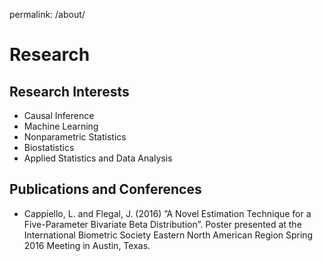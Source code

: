 permalink: /about/

# Research

## Research Interests
- Causal Inference
- Machine Learning
- Nonparametric Statistics
- Biostatistics
- Applied Statistics and Data Analysis

## Publications and Conferences
- Cappiello, L. and Flegal, J. (2016) ”A Novel Estimation Technique for a Five-Parameter Bivariate Beta Distribution”.  Poster presented at the International Biometric Society Eastern North American Region Spring 2016 Meeting in Austin, Texas.
